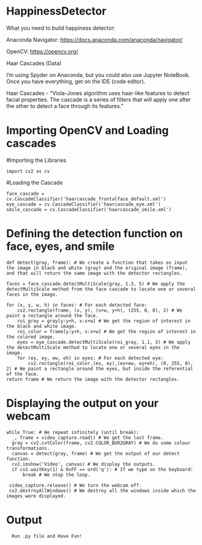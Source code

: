 # HappinessDetector

What you need to build happiness detector:

Anaconda Navigator: https://docs.anaconda.com/anaconda/navigator/

OpenCV: https://opencv.org/

Haar Cascades (Data)

I’m using Spyder on Anaconda, but you could also use Jupyter NoteBook. Once you have everything, get on the IDE (code editor).

Haar Cascades - "Viola-Jones algorithm uses haar-like features to detect facial properties. The cascade is a series of filters that will apply one after the other to detect a face through its features."

# Importing OpenCV and Loading cascades

#Importing the Libraries

    import cv2 as cv

#Loading the Cascade

    face_cascade = cv.CascadeClassifier('haarcascade_frontalface_default.xml')
    eye_cascade = cv.CascadeClassifier('haarcascade_eye.xml')
    smile_cascade = cv.CascadeClassifier('haarcascade_smile.xml')
   
 #  Defining the detection function on face, eyes, and smile
 
    def detect(gray, frame): # We create a function that takes as input the image in black and white (gray) and the original image (frame), and that will return the same image with the detector rectangles. 
    
    faces = face_cascade.detectMultiScale(gray, 1.3, 5) # We apply the detectMultiScale method from the face cascade to locate one or several faces in the image.
    
    for (x, y, w, h) in faces: # For each detected face:
        cv2.rectangle(frame, (x, y), (x+w, y+h), (255, 0, 0), 2) # We paint a rectangle around the face.
        roi_gray = gray[y:y+h, x:x+w] # We get the region of interest in the black and white image.
        roi_color = frame[y:y+h, x:x+w] # We get the region of interest in the colored image.
        eyes = eye_cascade.detectMultiScale(roi_gray, 1.1, 3) # We apply the detectMultiScale method to locate one or several eyes in the image.
        for (ex, ey, ew, eh) in eyes: # For each detected eye:
            cv2.rectangle(roi_color,(ex, ey),(ex+ew, ey+eh), (0, 255, 0), 2) # We paint a rectangle around the eyes, but inside the referential of the face.
    return frame # We return the image with the detector rectangles.
    
  # Displaying the output on your webcam
  
    while True: # We repeat infinitely (until break):
      _, frame = video_capture.read() # We get the last frame.
      gray = cv2.cvtColor(frame, cv2.COLOR_BGR2GRAY) # We do some colour transformations.
      canvas = detect(gray, frame) # We get the output of our detect function.
      cv2.imshow('Video', canvas) # We display the outputs.
      if cv2.waitKey(1) & 0xFF == ord('q'): # If we type on the keyboard:
          break # We stop the loop.

     video_capture.release() # We turn the webcam off.
     cv2.destroyAllWindows() # We destroy all the windows inside which the images were displayed.
     
     
  # Output
  
      Run .py file and Have Fun!
